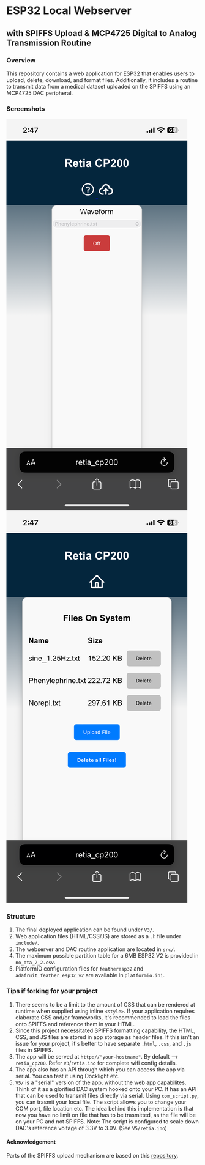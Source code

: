 # ESP32 Local Webserver
## with SPIFFS Upload & MCP4725 Digital to Analog Transmission Routine

### Overview
This repository contains a web application for ESP32 that enables users to upload, delete, download, and format files. 
Additionally, it includes a routine to transmit data from a medical dataset uploaded on the SPIFFS using an MCP4725 DAC peripheral.

### Screenshots

![Screenshot1](screenshots\shot_2.png)
![Screenshot2](screenshots\shot_1.png)

### Structure
1. The final deployed application can be found under `V3/`.
2. Web application files (HTML/CSS/JS) are stored as a `.h` file under `include/`.
3. The webserver and DAC routine application are located in `src/`.
4. The maximum possible partition table for a 6MB ESP32 V2 is provided in `no_ota_2_2.csv`.
5. PlatformIO configuration files for `featheresp32` and `adafruit_feather_esp32_v2` are available in `platformio.ini`.

### Tips if forking for your project
1. There seems to be a limit to the amount of CSS that can be rendered at runtime when supplied using inline `<style>`. If your application requires elaborate CSS and/or frameworks, it's recommended to load the files onto SPIFFS and reference them in your HTML.
2. Since this project necessitated SPIFFS formatting capability, the HTML, CSS, and JS files are stored in app storage as header files. If this isn't an issue for your project, it's better to have separate `.html`, `.css`, and `.js` files in SPIFFS.
3. The app will be served at `http://"your-hostname"`. By default --> `retia_cp200`. Refer `V3`/`retia.ino` for complete wifi config details.
4. The app also has an API through which you can access the app via serial. You can test it using Docklight etc.
5. `V5/` is a "serial" version of the app, without the web app capabilites. Think of it as a glorified DAC system hooked onto your PC. It has an API that can be used to transmit files directly via serial. Using `com_script.py`, you can trasmit your local file. The script allows you to change your COM port, file location etc. The idea behind this implementation is that now you have no limit on file that has to be trasmitted, as the file will be on your PC and not SPIFFS. Note: The script is configured to scale down DAC's reference voltage of 3.3V to 3.0V. (See `V5/retia.ino`)

#### Acknowledgement
Parts of the SPIFFS upload mechanism are based on this [repository](https://github.com/smford/esp32-asyncwebserver-fileupload-example).
